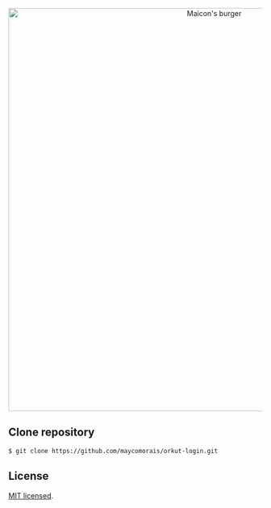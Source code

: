 <p align="center">
  <img src="https://media-exp1.licdn.com/dms/image/D4E2CAQFeBaOdBzmdVw/comment-image-shrink_8192_1280/0/1657227420601?e=1657836000&v=beta&t=BJcBLmdHTEXsYm02F0metIVU234pakaX74OJ_Wy-RsU" width="800" alt="Maicon's burger" />
</p>



## Clone repository

```bash
$ git clone https://github.com/maycomorais/orkut-login.git
```

## License

[MIT licensed](LICENSE).